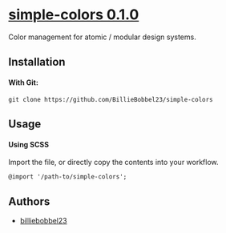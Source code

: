 # [simple-colors 0.1.0](https://github.com/BillieBobbel23/simple-colors)
Color management for atomic / modular design systems.

## Installation

#### With Git:
```git clone https://github.com/BillieBobbel23/simple-colors```

## Usage

#### Using SCSS

Import the file, or directly copy the contents into your workflow.

```
@import '/path-to/simple-colors';
```

## Authors

* [billiebobbel23](https://github.com/BillieBobbel23/)
